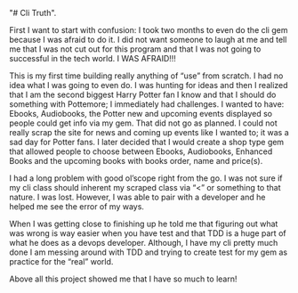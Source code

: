 "# Cli Truth". 


First I want to start with confusion: I took two months to even do the cli gem because I was afraid to do it. I did not want someone to laugh at me and tell me that I was not cut out for this program and that I was not going to successful in the tech world. I WAS AFRAID!!!

This is my first time building really anything of  “use” from scratch. I had no idea what I was going to even do. I was hunting for ideas and then I realized that I am the second biggest Harry Potter fan I know and that I should do something with Pottemore; I immediately had challenges. I wanted to have: Ebooks, Audiobooks, the Potter new and upcoming events displayed so people could get info via my gem. That did not go as planned. I could not really scrap the site for news and coming up events like I wanted to; it was a sad day for Potter fans. I later decided that I would create a shop type gem that allowed people to choose between Ebooks, Audiobooks, Enhanced Books and the upcoming books with books order, name and price(s).

I had a long problem with good ol’scope right from the go. I was not sure if my cli class should inherent my scraped class via “<” or something to that nature. I was lost. However, I was able to pair with a developer and he helped me see the error of my ways.

When I was getting close to finishing up he told me that figuring out what was wrong is way easier when you have test and that TDD is a huge part of what he does as a devops developer. Although, I have my cli pretty much done I am messing around with TDD and trying to create test for my gem as practice for the “real” world.

Above all this project showed me that I have so much to learn!
